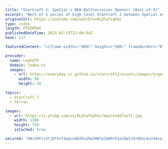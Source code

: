 ```yaml
---
title: "StarCraft 2: SpeCial's NEW Battlecruiser Opener! (Best-of-3)"
excerpt: "Best-of-3 series of high level StarCraft 2 between SpeCial and Elazer. In this series of Zerg versus Terran we watch a Terran play a variety of creative openers, that ultimately lead to Battlecruisers.  Support my work: https://patreon.com/lowkotv Lowko Merch: https://lowko.shop  My YouTube channels:"
originalUrl: https://youtube.com/watch?v=KLQlwY1qhGc
type: video
length: PT55M50S
publishedDateTime: 2023-02-15T12:00:54Z
heat: 117

featuredContent: "<iframe width=\"800\" height=\"500\" frameborder=\"0\" src=\"https://www.youtube.com/embed/KLQlwY1qhGc\" allow=\"accelerometer; autoplay; encrypted-media; gyroscope; picture-in-picture\" allowfullscreen></iframe>"

provider:
  name: LowkoTV
  domain: lowko.tv
  images:
    - url: https://everyday-cc.github.io/starcraft2/assets/images/organizations/lowko.tv-50x50.jpg
      width: 50
      height: 50

topics:
  - StarCraft 2
  - Terran

images:
  - url: https://i.ytimg.com/vi/KLQlwY1qhGc/maxresdefault.jpg
    width: 1280
    height: 720
    isCached: true

secured: "6BiYHTcz3tjDfVvT1wqcu4bXhLG9w5RW7a1A0Rrh1eiDw1JX+ENJL6uJ3Avo/4Bj6X+B92FdROQeM9K1vBdWYuRbqxmAUw36of0T98weviadPu8b06hLZPXFSyA9F7uG+VOoVUMPvaSz8UZCUttgCh0JrAxebHWqYtvhMg6N6NhNbLcXzc5qgzCv5REucVf0Bw2/XMsSWv6iv9/4LcrTM8wdsAOBXpyrRDB5RLp+GUjTIyh1mhfWCcdzk1xVFj1BmUune0411YTjBT11bojs3OmNcEvP498+nHC2tT47RNTgzeSAmFLi/sfkLPMGu37Kqwn30Tt+XhEYJaVSVK/kQbZsRQIvGOpAcPftrhRw6TutgjzywgpddOSOfE1Y0qtFmGGsMhE1gGIHKMpKkkiKx5TAhl4Yw4zXVgQNETe9YhKnMMWW/j8oKVokczsqsi2d;SCbs5nTKm16oR8+VfWU/FA=="
---
```


